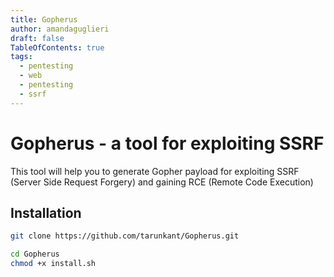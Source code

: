 ```yaml
---
title: Gopherus
author: amandaguglieri
draft: false
TableOfContents: true
tags:
  - pentesting
  - web
  - pentesting
  - ssrf
---
```

# Gopherus - a tool for exploiting SSRF

This tool will help you to generate Gopher payload for exploiting SSRF (Server Side Request Forgery) and gaining RCE (Remote Code Execution)

## Installation

```bash
git clone https://github.com/tarunkant/Gopherus.git

cd Gopherus
chmod +x install.sh
```


